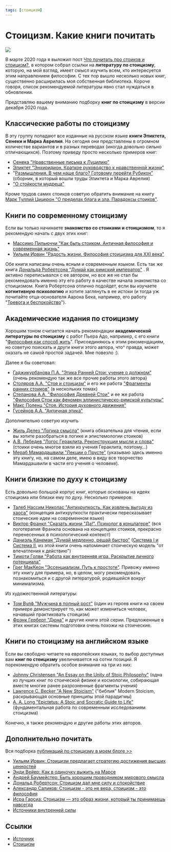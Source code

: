 ```yaml
---
tags: [стоицизм]
---
```

# Стоицизм. Какие книги почитать

![](https://sukhov.com/blog/wp-content/uploads/2020/12/stoicbooks.jpeg)

В марте 2020 года я выложил пост [Что почитать про стоиков и стоицизм?](https://sukhov.com/blog/chto-pochitat-pro-stoikov-i-stoiczizm/), в котором собрал ссылки на **литературу по стоицизму**, которую, на мой взгляд, имеет смысл изучить всем, кто интересуется этим направлением философии. С тех пор вышло несколько новых книг, существенно расширилась моя собственная библиотека. Короче говоря, список рекомендуемой литературы явно стал нуждаться в обновлении.

Представляю вашему вниманию подборку **книг по стоицизму** в версии декабря 2020 года.

## Классические работы по стоицизму

В эту группу попадают все изданные на русском языке **книги Эпиктета, Сенеки и Марка Аврелия**. На сегодня они представлены в огромном количестве вариантов и в разных переводах (иногда довольно сильно отличающихся). Поэтому приведу просто несколько примеров книг:

- [Сенека "Нравственные письма к Луцилию"](https://www.ozon.ru/context/detail/id/146693236/)
- [Эпиктет "Энхиридион. Краткое руководство к нравственной жизни"](https://www.ozon.ru/context/detail/id/9814980/)
- "[Размышления. В чем наше благо? Готовому перейти Рубикон"](https://www.ozon.ru/context/detail/id/149034818/) (сборник, в который вошли труды Эпиктета и Марка Аврелия)
- ["О стойкости мудреца"](https://www.ozon.ru/context/detail/id/149034931/)

Кроме трудов самих стоиков советую обратить внимание на книгу [Марк Туллий Цицерон "О пределах блага и зла. Парадоксы стоиков"](https://www.ozon.ru/context/detail/id/4345497/).

## Книги по современному стоицизму

Если вы только начинаете **знакомство со стоиками и стоицизмом**, то я рекомендую начать с двух этих книг:

- [Массимо Пильюччи "Как быть стоиком. Античная философия и современная жизнь"](https://www.ozon.ru/context/detail/id/143652676/)
- [Уильям Ирвин "Радость жизни. Философия стоицизма для XXI века"](https://www.ozon.ru/product/radost-zhizni-filosofiya-stoitsizma-dlya-xxi-veka-irvin-uilyam-212684125/?_bctx=CAUQqOPuDg)

Обе книги написаны очень ясным и современным языком. Есть так же книга [Дональда Робертсона "Думай как римский император"](https://www.ozon.ru/product/dumay-kak-rimskiy-imperator-stoicheskaya-filosofiya-marka-avreliya-dlya-preodoleniya-183191050/) . Я активно переписывался с ее автором, но все же не стал бы рекомендовать именно эту его работу в качестве начала знакомства со стоицизмом. Книга Робертсона отлично подойдет, если вы изучаете **когнитивную психологию** и хотите заглянуть в ее истоки (и тогда уж почитайте отца-основателя Аарона Бека, например, его работу "[Тревога и беспокойство](https://www.ozon.ru/context/detail/id/156082564/)").

## Академические издания по стоицизму

Хорошим тоном считается начать рекомендации **академической литературы по стоицизму** с работ Пьера Адо, например, с его книги "[Философия как способ жить](https://www.ozon.ru/context/detail/id/143796596/)". Присоединяюсь к этим рекомендациям, но советую поискать и други книги этого автора, что^ правда, может оказать не самой простой задачей. Мне повезло :).

Далее я бы советовал:

- [Гаджикурбанова П.А. "Этика Ранней Стои: учение о должном"](http://philosophy.ru/library/etika-ranney-stoi-uchenie-o-dolzhnom/) (очень рекомендую так же все прочие работы этого автора)
- [Столяров А.А. "Стоя и стоицизм"](https://www.ozon.ru/context/detail/id/32663507/) и его же работа ["Фрагменты ранних стоиков"](https://www.ozon.ru/context/detail/id/6121316/) (в нескольких томах)
- [Степанова А.А. "Философия Древней Стои"](https://www.ozon.ru/context/detail/id/5660030/) и ее же работа ["Философия Стои как феномен эллинистическо-римской культуры"](https://www.ozon.ru/context/detail/id/19890157/)
- [Макс Поленц "Стоя. История духовного движения"](https://www.ozon.ru/context/detail/id/32454127/)
- [Гусейнов А.А. "Античная этика"](https://www.ozon.ru/context/detail/id/140620507/)

Дополнительно советую изучить

- [Жиль Делез "Логика смысла"](https://www.ozon.ru/context/detail/id/21789947/) (книга обязательна для чтения, если вы хотите разобраться в логике и эпистемологии стоиков)
- [А.В. Лебедев "Логос Гераклита. Реконструкции мысли и слова"](https://www.ozon.ru/product/logos-geraklita-rekonstruktsii-mysli-i-slova-s-novym-kriticheskim-izdaniem-fragmentov-179574497/) (стоики очень многое взяли из учения Гераклита, поэтому…)
- [Мераб Мамардашвили "Лекции о Прусте"](https://www.ozon.ru/context/detail/id/8684794/) (указываю здесь именно эту книгу, но, на самом деле, имею в виду все творчество Мамардашвили в части его учения о человеке).

## Книги близкие по духу к стоицизму

Есть довольно большой корпус книг, которые основаны на идеях стоицизма или близки ему по духу. Несколько примеров:

- [Талеб Нассим Николас "Антихрупкость. Как извлечь выгоду из хаоса"](https://www.ozon.ru/context/detail/id/24310355/) (концепция антихрупкости практически пересказывает стоические идеи на современном языке)
- [Виктор Франкл "Сказать жизни "Да!". Психолог в концлагере"](https://www.ozon.ru/context/detail/id/4473202/) (вся логотерапия Франкла основана на концепциях стоиков, прекрасно перенесенных в психологический контекст)
- [Даниэль Канеман "Думай медленно, решай быстро"](https://www.ozon.ru/context/detail/id/24286114/) ([Система I и Система II](https://sukhov.com/blog/chto-takoe-sistema-1-i-sistema-2/), из этой книги очень напоминает стоическую модель "от впечатления к действию")
- [Тимоти Голви "Работа как внутренняя игра. Раскрытие личного потенциала"](https://www.ozon.ru/context/detail/id/146824666/)
- [Грег МакКеон "Эссенциализм. Путь к простоте"](https://www.ozon.ru/context/detail/id/30966970/). Привожу именно эту книгу для примера, но, в целом, могу рекомендовать познакомиться и с другой литературой, родившейся вокруг минимализма.

Из художественной литературы:

- [Том Вулф "Мужчина в полный рост"](https://www.ozon.ru/context/detail/id/198945982/) (один из героев книги на своем примере демонстрирует то, как может измениться человек, начавший практиковать стоицизм)
- [Фрэнк Герберт "Дюна"](https://www.ozon.ru/product/dyuna-gerbert-frenk-210518860/) и другие книги этой серии. Предложенные в этих книгах системы подготовки очень похожи на стоические.

## Книги по стоицизму на английском языке

Если вы свободно читаете на европейских языках, то выбор доступных вам **книг по стоицизму** увеличивается на сотни позиций. Я порекомендую обратить особое внимание на три из них:

- [Johnny Christensen "An Essay on the Unity of Stoic Philosophy"](https://www.amazon.com/gp/product/8763538989/ref=ox_sc_act_title_2?smid=ATVPDKIKX0DER&psc=1) (одна из лучших книг по стоической физике и космологии, собирающая вместе многие ранее разрозненные фрагменты учения)
- [Lawrence C. Becker "A New Stoicism"](https://www.amazon.com/gp/product/069117721X/ref=ox_sc_act_title_1?smid=ATVPDKIKX0DER&psc=1) ("библия" Modern Stoicism, раскрывающая основные принципы этой парадигмы)
- [A. A. Long "Epictetus: A Stoic and Socratic Guide to Life"](https://www.amazon.com/gp/product/B00NR5W530/ref=dbs_a_def_rwt_hsch_vapi_tkin_p1_i0) (фундаментальная работа по современным исследованиям стоицизма)

Конечно, я также рекомендую и другие работы этих авторов.

## Дополнительно почитать

Вся подборка [публикаций по стоицизму в моем блоге >>](https://sukhov.com/blog/tag/stoicism/)

- [Уильям Ирвин: Стоицизм предлагает стратегию достижения высших ценностей](https://sukhov.com/blog/uilyam-irvin-stoiczizm-predlagaet-strategiyu-dostizheniya-vysshih-czennostej/)
- [Энди Вейер: Как в одиночку выжить на Марсе](https://sukhov.com/blog/endi-vejer-kak-v-odinochku-vyzhit-na-marse/)
- [Андрей Баумейстер: Быть хорошим проводником мирового смысла](https://sukhov.com/blog/andrej-baumejster-byt-horoshim-provodnikom-mirovogo-smysla/)
- [Дональд Робертсон: Стоицизм дал мне силу и спокойствие](https://sukhov.com/blog/donald-robertson-stoiczizm-dal-mne-silu-i-spokojstvie/)
- [Александр Саликов: Стоицизм - это не вера, стоицизм - это философия](https://sukhov.com/blog/aleksandr-salikov-stoiczizm-eto-ne-vera-stoiczizm-eto-filosofiya/)
- [Исра Гарсиа: Стоицизм — это образ жизни, который ты принимаешь навсегда](https://sukhov.com/blog/isra-garsia-stoiczizm-eto-obraz-zhizni-kotoryj-ty-prinimaesh-navsegda/)
- [Источники внутренней силы](https://sukhov.com/blog/istochniki-vnutrennej-sily/)

## Ссылки

- [Источник](https://sukhov.com/blog/stoiczizm-kakie-knigi-pochitat/)
- [Стоицизм](Стоицизм.md)
